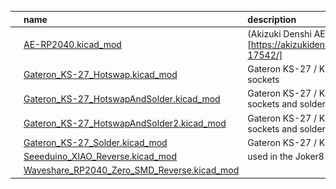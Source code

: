 
|   |name|description|
|:-:|:---|:----------|
|<img src="./img/AE-RP2040.png">                        |[AE-RP2040.kicad_mod                        ](./AE-RP2040.kicad_mod                        )|(Akizuki Denshi AE-RP2040)[https://akizukidenshi.com/catalog/g/gK-17542/]|
|<img src="./img/Gateron_KS-27_Hotswap.png">            |[Gateron_KS-27_Hotswap.kicad_mod            ](./Gateron_KS-27_Hotswap.kicad_mod            )|Gateron KS-27 / KS-33 with hotswap sockets|
|<img src="./img/Gateron_KS-27_HotswapAndSolder.png">   |[Gateron_KS-27_HotswapAndSolder.kicad_mod   ](./Gateron_KS-27_HotswapAndSolder.kicad_mod   )|Gateron KS-27 / KS-33 with hotswap sockets and soldering|
|<img src="./img/Gateron_KS-27_HotswapAndSolder2.png">  |[Gateron_KS-27_HotswapAndSolder2.kicad_mod  ](./Gateron_KS-27_HotswapAndSolder2.kicad_mod  )|Gateron KS-27 / KS-33 with hotswap sockets and soldering|
|<img src="./img/Gateron_KS-27_Solder.png">             |[Gateron_KS-27_Solder.kicad_mod             ](./Gateron_KS-27_Solder.kicad_mod             )|Gateron KS-27 / KS-33 with soldering|
|<img src="./img/Seeeduino_XIAO_Reverse.png">           |[Seeeduino_XIAO_Reverse.kicad_mod           ](./Seeeduino_XIAO_Reverse.kicad_mod           )|used in the Joker8 macropad|
|<img src="./img/Waveshare_RP2040_Zero_SMD_Reverse.png">|[Waveshare_RP2040_Zero_SMD_Reverse.kicad_mod](./Waveshare_RP2040_Zero_SMD_Reverse.kicad_mod)| |
